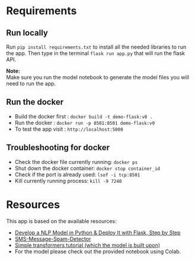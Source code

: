 # Requirements

## Run locally

Run `pip install requirements.txt` to install all the needed libraries to run the app.
Then type in the terminal `flask run app.py` that will run the flask API.

**Note:**  
Make sure you run the model notebook to generate the model files you will need to run the app.

## Run the docker

- Build the docker first : `docker build -t demo-flask:v0 .`
- Run the docker : `docker run -p 8501:8501 demo-flask:v0`
- To test the app visit :  `http://localhost:5000`  

## Troubleshooting for docker  

- Check the docker file currently running: `docker ps`
- Shut down the docker container: `docker stop container_id`
- Check if the port is already used: `lsof -i tcp:8501`
- Kill currently running process: `kill -9 7240`

# Resources

This app is based on the available resources:
- [Develop a NLP Model in Python & Deploy It with Flask, Step by Step](https://towardsdatascience.com/develop-a-nlp-model-in-python-deploy-it-with-flask-step-by-step-744f3bdd7776)
- [SMS-Message-Spam-Detector](https://github.com/susanli2016/SMS-Message-Spam-Detector)
- [Simple transformers tutorial (which the model is built upon)](https://medium.com/swlh/simple-transformers-multi-class-text-classification-with-bert-roberta-xlnet-xlm-and-8b585000ce3a)
- For the model please check out the provided notebook using Colab.
